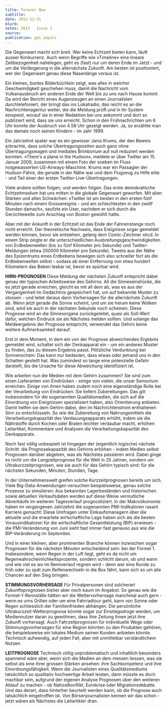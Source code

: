 ```yaml
---
title: Forever Now
subtitle:
date: 2012-12-31
blurb:
notes: 2013   Issue 2
source:
publication: gdi_impuls
---
```


Die Gegenwart macht sich breit. Wer keine Echtzeit bieten kann, läuft ausser Konkurrenz. Auch wenn Begriffe wie «Timeline» eine lineare Zeitbezogenheit nahelegen, geht es (fast) nur um deren Ende im Jetzt - und um die Verlängerung in die allernächste Zukunft. Am besten ist positioniert, wer der Gegenwart genau diese Nasenlänge voraus ist.

Ein kleines, buntes Bilderbüchlein zeigt, was alles in welcher Geschwindigkeit geschehen muss, damit die Nachricht vom Vulkanausbruch am anderen Ende der Welt bis zu uns nach Hause kommt. Da wird der Bericht eines Augenzeugen an einen Journalisten durchtelefoniert, der bringt das ins Lokalradio, das reicht es an die Nachrichtenagentur weiter, die die Meldung prüft und in ihr System einspeist, worauf sie in einer Redaktion bei uns ankommt und dort so publiziert wird, dass sie uns erreicht. Schon in den Frühnachrichten um 6 Uhr konnte der Ausbruch von 4.58 Uhr gezeigt werden. Ja, so erzählte man das damals noch seinen Kindern - im Jahr 1999.

Ein Jahrzehnt spater war es ein gewisser Janis Krums, der den Beweis erbrachte, dass solche Übertragungszeiten auch ganz ohne Übertragungswagen und mediates Brimborium auf null reduziert werden konnten. «There's a plane in the Hudson», meldete er über Twitter am 15. Januar 2009, zusammen mit einem Foto der soeben im Fluss notgewasserten US-Airways-Maschine. Krums war ein Passagier der Hudson-Fähre, die gerade in der Nähe war und dem Flugzeug zu Hilfe eilte - und Teil einer der ersten Twitter-Live-Übertragungen.

Viele andere sollten folgen; und werden folgen. Das erste demokratische Echtzeitmedium hat uns mitten in die globale Gegenwart geworfen. Mit alien Stärken und allen Schwächen: «Twitter ist am besten in den ersten fünf Minuten nach einem Grossereignis - und am schlechtesten in den zwölf Stunden damach», seufzte ein User, nachdem er sich durch die Gerüchtewelle zum Anschlag von Boston gewühlt hatte.

Aber mit der Ankunft in der Echtzeit ist das Ende der Fahnenstange noch nicht erreicht. Der theoretische Nachweis, dass Ereignisse sogar gemeldet werden können, bevor sie entstehen, gelang dem Comic-Zeichner xkcd. In einem Strip zeigte er die unterschiedlichen Ausbreitungsgeschwindigkeiten von Erdbebenwellen (bis zu fünf Kilometer pro Sekunde) und Twitter-Meldungen (etwa 200000 Kilometer pro Sekunde). Tweets aus der Nähe des Epizentrums eines Erdbebens bewegen sich also schneller fort als die Erdbebenwellen selbst - sodass ab einer Entfernung von etwa hundert Kilometern das Beben lesbar ist, bevor es spürbar wird.

**HIRN-PROGNOSEN** Diese Meldung der nächsten Zukunft entspricht dabei genau der typischen Arbeitsweise des Gehirns. All die Sinneseindrücke, die es jetzt gerade erreichen, gleicht es mit all dem ab, was es aus der Vergangenheit im Gedächtnis gespeichert hat, um auf bekannte Muster zu stossen - und leitet daraus dann Vorhersagen für die allernächste Zukunft ab. Wenn jetzt gerade die Sonne scheint, und um sie herum keine Wolken sind, wird sie auch in der nächsten Sekunde noch scheinen. Diese Prognose wird an die Sinnesorgane zurückgeleitet, quasi als Soll-Wert dafür, welchen Eindruck sie als Nächstes melden sollten. Und solange das Meldeergebnis der Prognose entspricht, verwendet das Gehirn keine weitere Aufmerksamkeit darauf.

Erst in dem Moment, in dem ein von der Prognose abweichendes Ergebnis gemeldet wird, schaltet sich der Denkapparat ein - um ein anderes Muster zu finden, das zu diesem Ergebnis passt. Plötzliche Verdunklung bei Sonnenschein: Das kann nur bedeuten, dass etwas oder jemand uns in den Schatten gestellt hat. Was zumindest so Iange eine potenzielle Gefahr darstellt, bis die Ursache für diese Abweichung identifiziert ist.

Wie arbeiten nun die Medien mit dem Gehirn zusammen? Sie sind zum einen Lieferanten von Eindrücken - einige von vielen, die unser Sensorium erreichen. Einige von ihnen haben zudem noch eine eigenständige Rolle bei der Verarbeitung von Eindrücken: Sie Iiefern Zubereitungen. Das gilt insbesondere für die sogenannten Qualitätsmedien, die sich auf die Einordnung von Ereignissen spezialisiert haben, also Orientierung anbieten. Damit helfen sie dem Gehirn dabei, den im Nachrichtenstrom enthaltenen Sinn zu entschlüsseln. So wie die Zubereitung von Nahrungsmitteln die Verarbeitungskapazität des Verdauungsapparats erhöht, indem sie die Nährstoffe durch Kochen oder Braten leichter verdaubar macht, erhöhen Leitartikel, Kommentare und Analysen die Verarbeitungskapazität des Denkapparats.

Noch fast völlig unbespielt ist hingegen der (eigentlich Iogische) nächste Schritt: die Prognosekapazität des Gehirns erhöhen - indem Medien selbst Prognosen darüber abgeben, was als Nächstes passieren wird. Dabei ginge es nicht um die Langzeitprognose für die Welt in 25 Jahren, sondern um Ultrakurzzeitprognosen, wie sie auch für das Gehirn typisch sind: für die nächsten Sekunden, Minuten, Stunden, Tage.

In der Unternehmenswelt greifen solche Kurzzeitprognosen bereits um sich. Viele Big-Data-Anwendungen versuchen beispielsweise, genau solche Prozesse zu simulieren: Aus bekannten Lagerbeständen und historischen sowie aktuellen Verkaufsdaten werden auf diese Weise vermutliche Abverkäufe im weiteren Tagesverlauf prognostiziert. In der Makroökonomie haben im vergangenen Jahrzehnt die sogenannten PMI-Indikatoren rasant Karriere gemacht: Diese Umfragen unter Einkaufsmanagern über die aktuelle und die erwartete wirtschaftliche Lage haben sich als die besten Vorausindikatoren für die wirtschaftliche Gesamtleistung (BIP) erwiesen - die PMI-Veränderung von Juni sieht fast immer fast genauso aus wie die BIP-Veränderung im September.

Und in einer kleinen, aber prominenten Branche können inzwischen sogar Prognosen für die nächsten Minuten entscheidend sein: bei der Formel 1. Insbesondere, wenn Regen in der Luft liegt, geht es da nicht um Regenwahrscheinlichkeitsprozente, sondern schlicht darum, ob und wann und wie viel es wo im Rennverlauf regnen wird - denn wer eine Runde zu früh oder zu spät zum Reifenwechseln in die Box fährt, kann sich so um alle Chancen auf den Sieg bringen.

**STIMMUNGSVORHERSAGE** Für Privatpersonen sind solcherart Zukunftsprognosen bisher aber noch kaum im Angebot. So genau wie die Formel-1-Rennställe hätten wir die Wettervorhersage manchmal auch gern - wenn es urns Grillen oder um eine Fahrradtour geht, kann von Sonne oder Regen schliesslich der Familienfrieden abhängen. Die persönliche Ultrakurzzeit-Wetterprognose könnte sogar zur Einstiegsdroge werden, um Mediennutzer daran zu gewöhnen, dass ihre Zeitung ihnen jetzt ihre Zukunft vorhersagt. Auch Fahrzeitprognosen für individuelle Wege oder Stimmungsvorhersagen für eine Region könnten zu den Produkten gehören, die beispielsweise ein lokales Medium seinen Kunden anbieten könnte. Technisch aufwendig, auf jeden Fall, aber mit unmittelbar verständlichem Nutzen.

**LEITPROGNOSE** Technisch völlig unproblematisch und inhaltlich besonders spannend wäre aber, wenn sich die Medien an dem messen liessen, was sie selbst als eine ihrer grossen Stärken ansehen: ihre Sachkompetenz und ihre Einordnungsfähigkeit. Wenn die Journalisten eines Qualitätsmediums tatsächlich so qualitativ hochwertige Arbeit leisten, dann müsste es doch machbar sein, aufgrund der eigenen Analyse Prognosen über den weiteren Ablauf zu machen - ob Nahostkonflikt, Eurokrise oder Migrationsdebatte. Und das derart, dass hinterher beurteilt werden kann, ob die Prognose auch tatsächlich eingetroffen ist. Von Börsenjournalisten kennen wir das schon - jetzt wären als Nächstes die Leitartikler dran.
